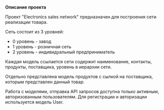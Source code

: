 **Описание проекта**

Проект "Electronics sales network" предназначен для построения сети реализации товара.

Сеть состоит из 3 уровней:

- 0 уровень - завод
- 1 уровень - розничная сеть
- 2 уровень - индивидуальный предприниматель

Каждая модель ссылается сети содержит наименование, контакты, продукты, поставщика, уровень в иерархии сети.

Отдельно представлена модель продуктов с сылкой на поставщика, которым представлен данный товар.

Работа с моделями, отправка API запросов доступна только активным, авторизованным пользователям.
Для регистрации и авторизации используется модель User.
